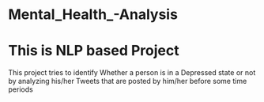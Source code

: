# Mental_Health_-Analysis
# This is NLP based Project
This project tries to identify Whether a person is in a  Depressed state or not by analyzing his/her Tweets that are posted by him/her before some time periods
